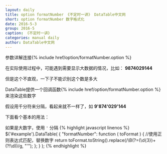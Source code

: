 ```yaml
---
layout: daily
title: option formatNumber 《不定时一讲》 DataTable中文网
short: option formatNumber 数字格式化
date: 2016-5-3
group: 2016-5
caption: 《不定时一讲》
categories: manual daily
author: DataTable中文网
---
```

参数详解连接{% include href/option/formatNumber.option %}

在实际使用过程中，可能遇到需要显示大数据的情况，比如： **9874029144**

但是这个不直观，一下子不能识别这个数是多大

DataTable提供一个回调函数{% include href/option/formatNumber.option %}来渲染这些数字

假设用千分符来分隔，看起来就不一样了，如 **9'874'029'144**

下面看个基本的用法：

如果是大数字，使用 `'` 分隔
{% highlight javascript linenos %}
$('#example').DataTable( {
  "formatNumber": function ( toFormat ) {
     //使用正则表达式匹配，替换数字
    return toFormat.toString().replace(/\B(?=(\d{3})+(?!\d))/g, "'");
  };
} );
{% endhighlight %}

